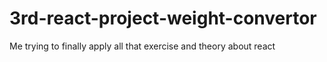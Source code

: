 # 3rd-react-project-weight-convertor
 Me trying to finally apply all that exercise and theory about react
